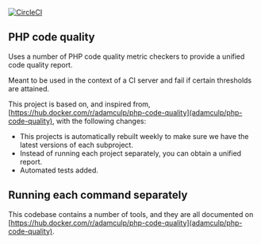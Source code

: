 [![CircleCI](https://circleci.com/gh/dcycle/docker-php-code-quality.svg?style=svg)](https://circleci.com/gh/dcycle/docker-php-code-quality)

PHP code quality
-----

Uses a number of PHP code quality metric checkers to provide a unified code quality report.

Meant to be used in the context of a CI server and fail if certain thresholds are attained.

This project is based on, and inspired from, [https://hub.docker.com/r/adamculp/php-code-quality](adamculp/php-code-quality), with the following changes:

* This projects is automatically rebuilt weekly to make sure we have the latest versions of each subproject.
* Instead of running each project separately, you can obtain a unified report.
* Automated tests added.

Running each command separately
-----

This codebase contains a number of tools, and they are all documented on [https://hub.docker.com/r/adamculp/php-code-quality](adamculp/php-code-quality).
